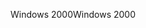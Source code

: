<span data-ttu-id="2810a-101">Windows 2000</span><span class="sxs-lookup"><span data-stu-id="2810a-101">Windows 2000</span></span>